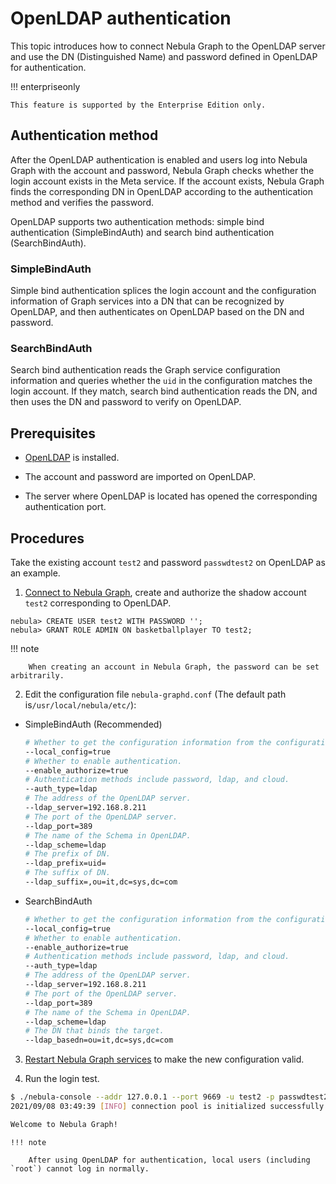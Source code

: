 # OpenLDAP authentication

This topic introduces how to connect Nebula Graph to the OpenLDAP server and use the DN (Distinguished Name) and password defined in OpenLDAP for authentication.

!!! enterpriseonly

    This feature is supported by the Enterprise Edition only.

## Authentication method

After the OpenLDAP authentication is enabled and users log into Nebula Graph with the account and password, Nebula Graph checks whether the login account exists in the Meta service. If the account exists, Nebula Graph finds the corresponding DN in OpenLDAP according to the authentication method and verifies the password.

OpenLDAP supports two authentication methods: simple bind authentication (SimpleBindAuth) and search bind authentication (SearchBindAuth).

### SimpleBindAuth

Simple bind authentication splices the login account and the configuration information of Graph services into a DN that can be recognized by OpenLDAP, and then authenticates on OpenLDAP based on the DN and password.

### SearchBindAuth

Search bind authentication reads the Graph service configuration information and queries whether the `uid` in the configuration matches the login account. If they match, search bind authentication reads the DN, and then uses the DN and password to verify on OpenLDAP.

## Prerequisites

- [OpenLDAP](https://www.openldap.org/) is installed.

- The account and password are imported on OpenLDAP.

- The server where OpenLDAP is located has opened the corresponding authentication port.

## Procedures

Take the existing account `test2` and password `passwdtest2` on OpenLDAP as an example.

1. [Connect to Nebula Graph](../../4.deployment-and-installation/connect-to-nebula-graph.md), create and authorize the shadow account `test2` corresponding to OpenLDAP.

  ```ngql
  nebula> CREATE USER test2 WITH PASSWORD '';
  nebula> GRANT ROLE ADMIN ON basketballplayer TO test2;
  ```

  !!! note

        When creating an account in Nebula Graph, the password can be set arbitrarily.

2. Edit the configuration file `nebula-graphd.conf` (The default path is`/usr/local/nebula/etc/`):

  - SimpleBindAuth (Recommended)

    ```bash
    # Whether to get the configuration information from the configuration file.
    --local_config=true
    # Whether to enable authentication.
    --enable_authorize=true
    # Authentication methods include password, ldap, and cloud.
    --auth_type=ldap
    # The address of the OpenLDAP server.
    --ldap_server=192.168.8.211
    # The port of the OpenLDAP server.
    --ldap_port=389
    # The name of the Schema in OpenLDAP.
    --ldap_scheme=ldap
    # The prefix of DN.
    --ldap_prefix=uid=
    # The suffix of DN.
    --ldap_suffix=,ou=it,dc=sys,dc=com
    ```

  - SearchBindAuth

    ```bash
    # Whether to get the configuration information from the configuration file.
    --local_config=true
    # Whether to enable authentication.
    --enable_authorize=true
    # Authentication methods include password, ldap, and cloud.
    --auth_type=ldap
    # The address of the OpenLDAP server.
    --ldap_server=192.168.8.211
    # The port of the OpenLDAP server.
    --ldap_port=389
    # The name of the Schema in OpenLDAP.
    --ldap_scheme=ldap
    # The DN that binds the target.
    --ldap_basedn=ou=it,dc=sys,dc=com
    ```

3. [Restart Nebula Graph services](../../4.deployment-and-installation/manage-service.md) to make the new configuration valid.

4. Run the login test.

  ```bash
  $ ./nebula-console --addr 127.0.0.1 --port 9669 -u test2 -p passwdtest2
  2021/09/08 03:49:39 [INFO] connection pool is initialized successfully

  Welcome to Nebula Graph!
  ```

    !!! note

        After using OpenLDAP for authentication, local users (including `root`) cannot log in normally.
